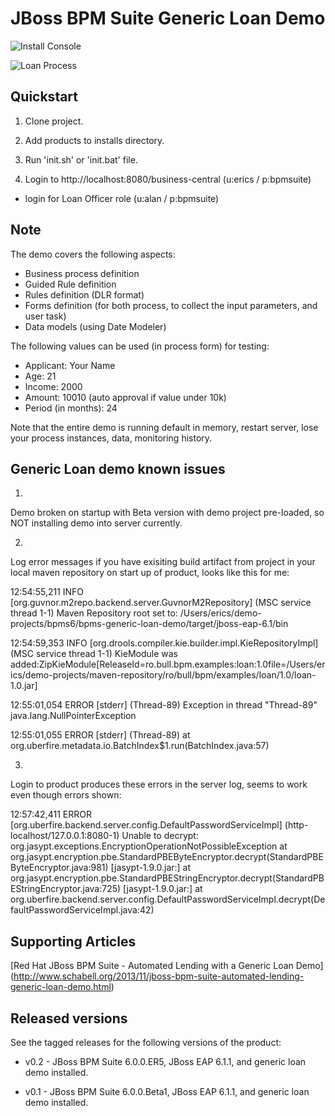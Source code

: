 JBoss BPM Suite Generic Loan Demo
=================================

![Install Console](https://github.com/eschabell/bpms-generic-load-demo/blob/master/docs/demo-images/install-console.png?raw=true)

![Loan Process](https://github.com/eschabell/bpms-generic-load-demo/blob/master/docs/demo-images/generic-loan-process.png?raw=true)


Quickstart
----------

1. Clone project.

2. Add products to installs directory.

3. Run 'init.sh' or 'init.bat' file.

4. Login to http://localhost:8080/business-central  (u:erics / p:bpmsuite)

  - login for Loan Officer role (u:alan / p:bpmsuite)

Note
----

The demo covers the following aspects:
 - Business process definition
 - Guided Rule definition
 - Rules definition (DLR format)
 - Forms definition (for both process, to collect the input parameters, and user task)
 - Data models (using Date Modeler)


The following values can be used (in process form) for testing:
 - Applicant: Your Name
 - Age: 21
 - Income: 2000
 - Amount: 10010    (auto approval if value under 10k)
 - Period (in months): 24

Note that the entire demo is running default in memory, restart server, lose your process instances, data, monitoring history.


Generic Loan demo known issues
------------------------------

1)
Demo broken on startup with Beta version with demo project pre-loaded, so NOT installing demo into server currently.

2)
Log error messages if you have exisiting build artifact from project in your local maven repository on start up of product, looks
like this for me:

12:54:55,211 INFO  [org.guvnor.m2repo.backend.server.GuvnorM2Repository] (MSC service thread 1-1) Maven Repository root set to:
/Users/erics/demo-projects/bpms6/bpms-generic-loan-demo/target/jboss-eap-6.1/bin

12:54:59,353 INFO  [org.drools.compiler.kie.builder.impl.KieRepositoryImpl] (MSC service thread 1-1) KieModule was
added:ZipKieModule[ReleaseId=ro.bull.bpm.examples:loan:1.0file=/Users/erics/demo-projects/maven-repository/ro/bull/bpm/examples/loan/1.0/loan-1.0.jar]

12:55:01,054 ERROR [stderr] (Thread-89) Exception in thread "Thread-89" java.lang.NullPointerException

12:55:01,055 ERROR [stderr] (Thread-89) 	at org.uberfire.metadata.io.BatchIndex$1.run(BatchIndex.java:57)

3)
Login to product produces these errors in the server log, seems to work even though errors shown:

12:57:42,411 ERROR [org.uberfire.backend.server.config.DefaultPasswordServiceImpl] (http-localhost/127.0.0.1:8080-1) Unable to
decrypt: org.jasypt.exceptions.EncryptionOperationNotPossibleException
	at org.jasypt.encryption.pbe.StandardPBEByteEncryptor.decrypt(StandardPBEByteEncryptor.java:981) [jasypt-1.9.0.jar:]
	at org.jasypt.encryption.pbe.StandardPBEStringEncryptor.decrypt(StandardPBEStringEncryptor.java:725) [jasypt-1.9.0.jar:]
	at org.uberfire.backend.server.config.DefaultPasswordServiceImpl.decrypt(DefaultPasswordServiceImpl.java:42)


Supporting Articles
-------------------

[Red Hat JBoss BPM Suite - Automated Lending with a Generic Loan Demo] (http://www.schabell.org/2013/11/jboss-bpm-suite-automated-lending-generic-loan-demo.html)


Released versions
-----------------

See the tagged releases for the following versions of the product:

- v0.2 - JBoss BPM Suite 6.0.0.ER5, JBoss EAP 6.1.1, and generic loan demo installed.

- v0.1 - JBoss BPM Suite 6.0.0.Beta1, JBoss EAP 6.1.1, and generic loan demo installed.
